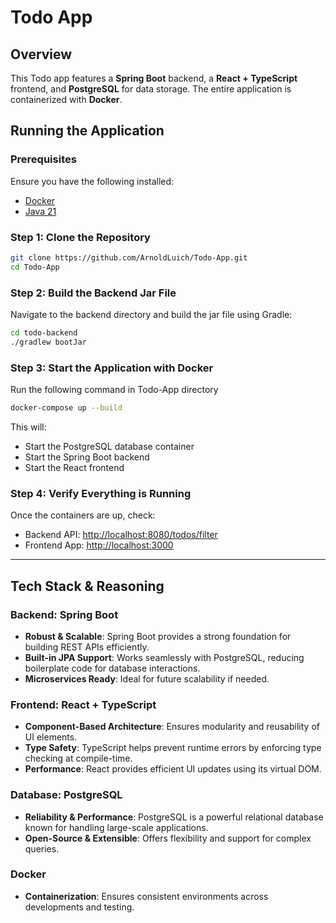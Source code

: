 # Todo App
## Overview
This Todo app features a **Spring Boot** backend, a **React + TypeScript** frontend, and **PostgreSQL** for data storage. The entire application is containerized with **Docker**.

## Running the Application

### Prerequisites
Ensure you have the following installed:
- [Docker](https://docs.docker.com/desktop/setup/install/windows-install/)
- [Java 21](https://www.oracle.com/java/technologies/javase/jdk21-archive-downloads.html)

### Step 1: Clone the Repository
```sh
git clone https://github.com/ArnoldLuich/Todo-App.git
cd Todo-App
```

### Step 2: Build the Backend Jar File
Navigate to the backend directory and build the jar file using Gradle:
```sh
cd todo-backend 
./gradlew bootJar
```

### Step 3: Start the Application with Docker
Run the following command in Todo-App directory
```sh
docker-compose up --build
```
This will:
- Start the PostgreSQL database container
- Start the Spring Boot backend
- Start the React frontend

### Step 4: Verify Everything is Running
Once the containers are up, check:
- Backend API: [http://localhost:8080/todos/filter](http://localhost:8080/todos/filter)
- Frontend App: [http://localhost:3000](http://localhost:3000)

---
## Tech Stack & Reasoning
### Backend: Spring Boot
- **Robust & Scalable**: Spring Boot provides a strong foundation for building REST APIs efficiently.
- **Built-in JPA Support**: Works seamlessly with PostgreSQL, reducing boilerplate code for database interactions.
- **Microservices Ready**: Ideal for future scalability if needed.

### Frontend: React + TypeScript
- **Component-Based Architecture**: Ensures modularity and reusability of UI elements.
- **Type Safety**: TypeScript helps prevent runtime errors by enforcing type checking at compile-time.
- **Performance**: React provides efficient UI updates using its virtual DOM.

### Database: PostgreSQL
- **Reliability & Performance**: PostgreSQL is a powerful relational database known for handling large-scale applications.
- **Open-Source & Extensible**: Offers flexibility and support for complex queries.

### Docker
- **Containerization**: Ensures consistent environments across developments and testing.




